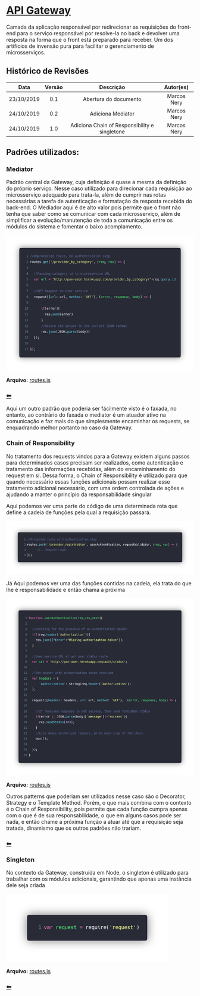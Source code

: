 # [API Gateway](https://github.com/pax-app/Gateway)

Camada da aplicação responsável por redirecionar as requisições do front-end para o serviço responsável por resolve-la no back e devolver uma resposta na forma que o front está preparado para receber. Um dos artifícios de invensão pura para facilitar o gerenciamento de microsserviços.

## Histórico de Revisões

|    Data    | Versão |                   Descrição                   |  Autor(es)  |
| :--------: | :----: | :-------------------------------------------: | :---------: |
| 23/10/2019 |  0.1   |             Abertura do documento             | Marcos Nery |
| 24/10/2019 |  0.2   |               Adiciona Mediator               | Marcos Nery |
| 24/10/2019 |  1.0   | Adiciona Chain of Responsibility e singletone | Marcos Nery |

## Padrões utilizados:

### Mediator

Padrão central da Gateway, cuja definição é quase a mesma da definição do próprio serviço. Nesse caso utilizado para direcionar cada requisição ao microsserviço adequado para trata-la, além de cumprir nas rotas necessárias a tarefa de autenticação e formatação da resposta recebida do back-end. O Mediador aqui é de alto valor pois permite que o front não tenha que saber como se comunicar com cada microsserviço, além de simplificar a evolução/manutenção de toda a comunicação entre os módulos do sistema e fomentar o baixo acomplamento.

![Mediator](../../../../assets/design-patterns/Gateway/gatewayMediator.png)

**Arquivo:** [routes.js](https://github.com/pax-app/Gateway/blob/devel/src/routes.js)

### [⬅](docs/DS/dinamica-e-seminario-4-b/comportamentais.md#mediator)

Aqui um outro padrão que poderia ser fácilmente visto é o faxada, no entanto, ao contrário do faxada o mediator é um atuador ativo na comunicação e faz mais do que simplesmente encaminhar os requests, se enquadrando melhor portanto no caso da Gateway.

### Chain of Responsibility

No tratamento dos requests vindos para a Gateway existem alguns passos para determinados casos precisam ser realizados, como autenticação e tratamento das informações recebidas, além do encaminhamento do request em sí. Dessa forma, o Chain of Responsibility é utilizado para que quando necessário essas funções adicionais possam realizar esse tratamento adicional necessário, com uma ordem controlada de ações e ajudando a manter o princípio da responsabilidade singular

Aqui podemos ver uma parte do código de uma determinada rota que define a cadeia de funções pela qual a requisição passará.

![ChainCode1](../../../../assets/design-patterns/Gateway/gatewayChain1.png)

Já Aqui podemos ver uma das funções contidas na cadeia, ela trata do que lhe é responsabilidade e então chama a próxima

![ChainCode2](../../../../assets/design-patterns/Gateway/gatewayChain2.png)

**Arquivo:** [routes.js](https://github.com/pax-app/Gateway/blob/devel/src/routes.js)

Outros patterns que poderiam ser utilizados nesse caso são o Decorator, Strategy e o Template Method. Porém, o que mais combina com o contexto é o Chain of Responsibility, pois permite que cada função cumpra apenas com o que é de sua responsabilidade, o que em alguns casos pode ser nada, e então chame a próxima função a atuar até que a requisição seja tratada, dinamismo que os outros padrões não trariam.

### [⬅](docs/DS/dinamica-e-seminario-4-b/comportamentais.md#chain-of-responsibility)

### Singleton

No contexto da Gateway, construída em Node, o singleton é utilizado para trabalhar com os módulos adicionais, garantindo que apenas uma instância dele seja criada

![ChainCode2](../../../../assets/design-patterns/Gateway/gatewaySingletone.png)

**Arquivo:** [routes.js](https://github.com/pax-app/Gateway/blob/devel/src/routes.js)

### [⬅](docs/DS/dinamica-e-seminario-4-b/criacionais.md#singleton)
